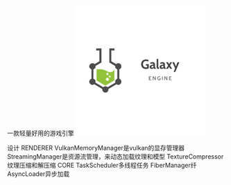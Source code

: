 一款轻量好用的游戏引擎
![Image text](https://github.com/GalaxyEngines/GalaxyEngine/blob/main/LOGO/logo.png)

设计 
RENDERER
VulkanMemoryManager是vulkan的显存管理器
StreamingManager是资源流管理，来动态加载纹理和模型
TextureCompressor纹理压缩和解压缩
CORE
TaskScheduler多线程任务
FiberManager纤
AsyncLoader异步加载